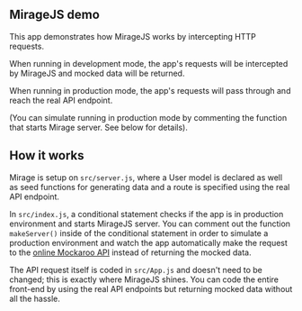 ## MirageJS demo

This app demonstrates how MirageJS works by intercepting HTTP requests.

When running in development mode, the app's requests will be intercepted by MirageJS and mocked data will be returned.

When running in production mode, the app's requests will pass through and reach the real API endpoint.

(You can simulate running in production mode by commenting the function that starts Mirage server. See below for details).

## How it works
Mirage is setup on `src/server.js`, where a User model is declared as well as seed functions for generating data and a route is specified using the real API endpoint.

In `src/index.js`, a conditional statement checks if the app is in production environment and starts MirageJS server. You can comment out the function `makeServer()` inside of the conditional statement in order to simulate a production environment and watch the app automatically make the request to the [online Mockaroo API](https://my.api.mockaroo.com/mockaroo.json?key=51425750) instead of returning the mocked data.

The API request itself is coded in `src/App.js` and doesn't need to be changed; this is exactly where MirageJS shines.
You can code the entire front-end by using the real API endpoints but returning mocked data without all the hassle.
